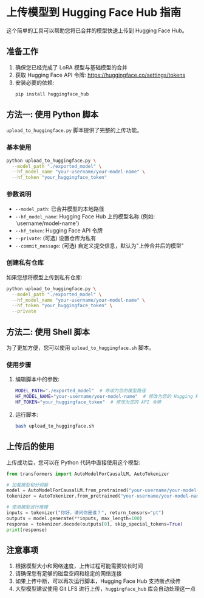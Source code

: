 # 上传模型到 Hugging Face Hub 指南

这个简单的工具可以帮助您将已合并的模型快速上传到 Hugging Face Hub。

## 准备工作

1. 确保您已经完成了 LoRA 模型与基础模型的合并
2. 获取 Hugging Face API 令牌: https://huggingface.co/settings/tokens
3. 安装必要的依赖:
   ```bash
   pip install huggingface_hub
   ```

## 方法一: 使用 Python 脚本

`upload_to_huggingface.py` 脚本提供了完整的上传功能。

### 基本使用

```bash
python upload_to_huggingface.py \
  --model_path "./exported_model" \
  --hf_model_name "your-username/your-model-name" \
  --hf_token "your_huggingface_token"
```

### 参数说明

- `--model_path`: 已合并模型的本地路径
- `--hf_model_name`: Hugging Face Hub 上的模型名称 (例如: 'username/model-name')
- `--hf_token`: Hugging Face API 令牌
- `--private`: (可选) 设置仓库为私有
- `--commit_message`: (可选) 自定义提交信息，默认为"上传合并后的模型"

### 创建私有仓库

如果您想将模型上传到私有仓库:

```bash
python upload_to_huggingface.py \
  --model_path "./exported_model" \
  --hf_model_name "your-username/your-model-name" \
  --hf_token "your_huggingface_token" \
  --private
```

## 方法二: 使用 Shell 脚本

为了更加方便，您可以使用 `upload_to_huggingface.sh` 脚本。

### 使用步骤

1. 编辑脚本中的参数:
   ```bash
   MODEL_PATH="./exported_model"  # 修改为您的模型路径
   HF_MODEL_NAME="your-username/your-model-name"  # 修改为您的 Hugging Face 用户名和模型名称
   HF_TOKEN="your_huggingface_token"  # 修改为您的 API 令牌
   ```

2. 运行脚本:
   ```bash
   bash upload_to_huggingface.sh
   ```

## 上传后的使用

上传成功后，您可以在 Python 代码中直接使用这个模型:

```python
from transformers import AutoModelForCausalLM, AutoTokenizer

# 加载模型和分词器
model = AutoModelForCausalLM.from_pretrained("your-username/your-model-name")
tokenizer = AutoTokenizer.from_pretrained("your-username/your-model-name")

# 使用模型进行推理
inputs = tokenizer("你好，请问你是谁？", return_tensors="pt")
outputs = model.generate(**inputs, max_length=100)
response = tokenizer.decode(outputs[0], skip_special_tokens=True)
print(response)
```

## 注意事项

1. 根据模型大小和网络速度，上传过程可能需要较长时间
2. 请确保您有足够的磁盘空间和稳定的网络连接
3. 如果上传中断，可以再次运行脚本，Hugging Face Hub 支持断点续传
4. 大型模型建议使用 Git LFS 进行上传，`huggingface_hub` 库会自动处理这一点 